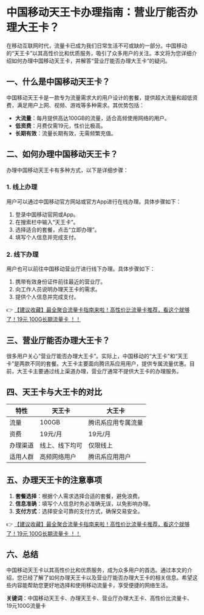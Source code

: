 # 中国移动天王卡办理指南：营业厅能否办理大王卡？

在移动互联网时代，流量卡已成为我们日常生活不可或缺的一部分。中国移动的“天王卡”以其高性价比和优质服务，吸引了众多用户的关注。本文将为您详细介绍如何办理中国移动天王卡，并解答“营业厅能否办理大王卡”的疑问。

## 一、什么是中国移动天王卡？

中国移动天王卡是一款专为流量需求大的用户设计的套餐，提供超大流量和超低资费，满足用户上网、视频、游戏等多种需求。其优势包括：

- **大流量**：每月提供高达100GB的流量，适合高频使用网络的用户。
- **低资费**：月费仅需19元，性价比极高。
- **长期有效**：流量长期有效，无需频繁充值。

## 二、如何办理中国移动天王卡？

办理中国移动天王卡有多种方式，以下是详细步骤：

### 1. 线上办理

用户可以通过中国移动官方网站或官方App进行在线办理。具体步骤如下：

1. 登录中国移动官网或App。
2. 在搜索栏中输入“天王卡”。
3. 选择适合的套餐，点击“立即办理”。
4. 填写个人信息并完成支付。

### 2. 线下办理

用户也可以前往中国移动营业厅进行线下办理。具体步骤如下：

1. 携带有效身份证件前往最近的营业厅。
2. 向工作人员说明办理天王卡的需求。
3. 提供个人信息并完成支付。

👉 [【建议收藏】最全聚合流量卡指南来啦！高性价比流量卡推荐，看这个就够了！19元 100G长期流量卡 ！！](https://bit.ly/Liuliangka)

## 三、营业厅能否办理大王卡？

很多用户关心“营业厅能否办理大王卡”。实际上，中国移动的“大王卡”和“天王卡”是两款不同的套餐。大王卡主要面向腾讯系应用用户，提供专属流量优惠。目前，大王卡主要通过线上渠道办理，营业厅通常不提供大王卡的办理服务。

## 四、天王卡与大王卡的对比

| 特性         | 天王卡           | 大王卡           |
|--------------|------------------|------------------|
| 流量         | 100GB            | 腾讯系应用专属流量 |
| 资费         | 19元/月          | 19元/月          |
| 办理渠道     | 线上、线下均可    | 仅限线上         |
| 适用人群     | 高频网络用户      | 腾讯系应用用户    |

## 五、办理天王卡的注意事项

1. **套餐选择**：根据个人需求选择合适的套餐，避免浪费。
2. **信息准确**：填写个人信息时务必准确无误，以免影响办理。
3. **支付方式**：选择安全可靠的支付方式，确保交易安全。

👉 [【建议收藏】最全聚合流量卡指南来啦！高性价比流量卡推荐，看这个就够了！19元 100G长期流量卡 ！！](https://bit.ly/Liuliangka)

## 六、总结

中国移动天王卡以其高性价比和优质服务，成为众多用户的首选。通过本文的介绍，您已经了解了如何办理天王卡以及营业厅能否办理大王卡的相关信息。希望这些内容能帮助您更好地选择和使用移动流量卡，享受便捷的网络生活。

**关键词**：中国移动天王卡、办理天王卡、营业厅办理大王卡、高性价比流量卡、19元100G流量卡